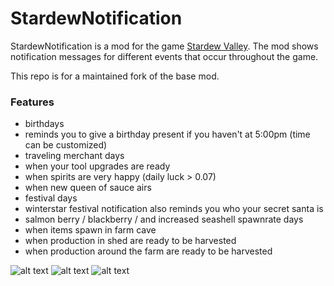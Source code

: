 # StardewNotification
StardewNotification is a mod for the game [Stardew Valley](http://store.steampowered.com/app/413150/). The mod shows notification messages for different events that occur throughout the game.

This repo is for a maintained fork of the base mod.

### Features
- birthdays
- reminds you to give a birthday present if you haven't at 5:00pm (time can be customized)
- traveling merchant days
- when your tool upgrades are ready
- when spirits are very happy (daily luck > 0.07)
- when new queen of sauce airs
- festival days
- winterstar festival notification also reminds you who your secret santa is
- salmon berry / blackberry / and increased seashell spawnrate days
- when items spawn in farm cave
- when production in shed are ready to be harvested
- when production around the farm are ready to be harvested

![alt text](https://i.imgur.com/Yrh5PIy.png)
![alt text](http://i.imgur.com/b7fyEhx.png)
![alt text](http://i.imgur.com/GURQWZN.png)
